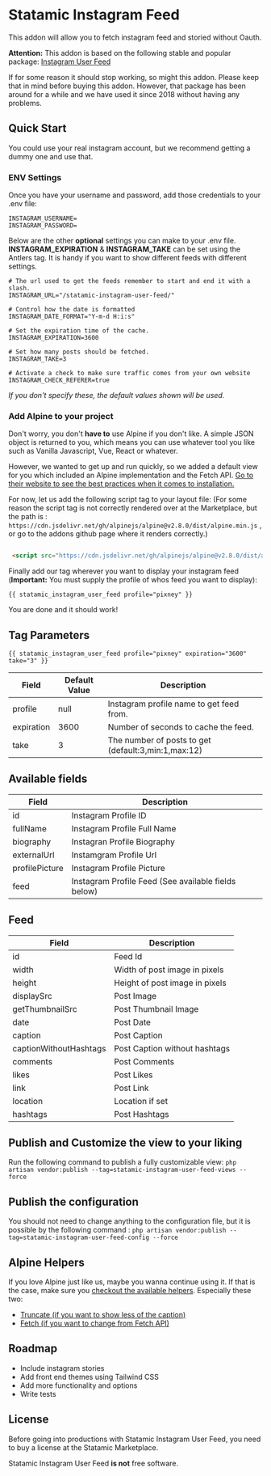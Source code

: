 # Statamic Instagram Feed
This addon will allow you to fetch instagram feed and storied without Oauth. 

**Attention:** This addon is based on the following stable and popular package: 
[Instagram User Feed](https://github.com/pgrimaud/instagram-user-feed)

If for some reason it should stop working, so might this addon. Please keep that 
in mind before buying this addon. However, that package has been around for a while
and we have used it since 2018 without having any problems.


## Quick Start
You could use your real instagram account, but we recommend getting a dummy one
and use that.

### ENV Settings
Once you have your username and password, add those credentials to your .env file: 

```
INSTAGRAM_USERNAME=
INSTAGRAM_PASSWORD=
```

Below are the other **optional** settings you can make to your .env file.
**INSTAGRAM_EXPIRATION** & **INSTAGRAM_TAKE** can be set using the Antlers tag. It 
is handy if you want to show different feeds with different settings.

```
# The url used to get the feeds remember to start and end it with a slash.
INSTAGRAM_URL="/statamic-instagram-user-feed/"

# Control how the date is formatted
INSTAGRAM_DATE_FORMAT="Y-m-d H:i:s"

# Set the expiration time of the cache.
INSTAGRAM_EXPIRATION=3600

# Set how many posts should be fetched.
INSTAGRAM_TAKE=3

# Activate a check to make sure traffic comes from your own website
INSTAGRAM_CHECK_REFERER=true
```

*If you don't specify these, the default values shown will be used.*

### Add Alpine to your project
Don't worry, you don't **have to** use Alpine if you don't like. A simple JSON object
is returned to you, which means you can use whatever tool you like such as Vanilla Javascript,
Vue, React or whatever.

However, we wanted to get up and run quickly, so we added a default view for you which
included an Alpine implementation and the Fetch API. [Go to their website to see the best practices when it comes to installation.](https://github.com/alpinejs/alpine)

For now, let us add the following script tag to your layout file:
(For some reason the script tag is not correctly rendered over at the Marketplace, but the path is : `https://cdn.jsdelivr.net/gh/alpinejs/alpine@v2.8.0/dist/alpine.min.js` , or go to the addons github page where it renders correctly.)

```html

 <script src="https://cdn.jsdelivr.net/gh/alpinejs/alpine@v2.8.0/dist/alpine.min.js" defer></script>

```

Finally add our tag wherever you want to display your instagram feed (**Important:** You must 
supply the profile of whos feed you want to display):

`{{ statamic_instagram_user_feed profile="pixney" }}`

You are done and it should work!


## Tag Parameters

```
{{ statamic_instagram_user_feed profile="pixney" expiration="3600" take="3" }}
```

| Field       | Default Value | Description                                         |
|-------------|---------------|-----------------------------------------------------|
| profile     | null          | Instagram profile name to get feed from.            |
| expiration  | 3600          | Number of seconds to cache the feed.                |
| take        | 3             | The number of posts to get (default:3,min:1,max:12) |

## Available fields
| Field          | Description                                          |
|----------------|------------------------------------------------------|
| id             | Instagram Profile ID                                 |
| fullName       | Instagram Profile Full Name                          |
| biography      | Instagran Profile Biography                          |
| externalUrl    | Instamgram Profile Url                               |
| profilePicture | Instagram Profile Picture                            |
| feed           | Instagram Profile Feed (See available fields below)  | 

## Feed
| Field                  | Description                                          |
|------------------------|------------------------------------------------------|
| id                     | Feed Id                                              |
| width                  | Width of post image in pixels                        |
| height                 | Height of post image in pixels                       |
| displaySrc             | Post Image                                           |
| getThumbnailSrc        | Post Thumbnail Image                                 |
| date                   | Post Date                                            | 
| caption                | Post Caption                                         | 
| captionWithoutHashtags | Post Caption without hashtags                        | 
| comments               | Post Comments                                        | 
| likes                  | Post Likes                                           | 
| link                   | Post Link                                            | 
| location               | Location if set                                      | 
| hashtags               | Post Hashtags                                        | 


## Publish and Customize the view to your liking
Run the following command to publish a fully customizable view: `php artisan vendor:publish --tag=statamic-instagram-user-feed-views --force`

## Publish the configuration
You should not need to change anything to the configuration file, but it 
is possible by the following command : `php artisan vendor:publish --tag=statamic-instagram-user-feed-config --force`

## Alpine Helpers
If you love Alpine just like us, maybe you wanna continue using it. If that is the case, make sure you [checkout
the available helpers](https://github.com/alpine-collective/alpine-magic-helpers). Especially these two:

- [Truncate (if you want to show less of the caption)](https://github.com/alpine-collective/alpine-magic-helpers#truncate)
- [Fetch (if you want to change from Fetch API)](https://github.com/alpine-collective/alpine-magic-helpers#fetch)

## Roadmap

- Include instagram stories
- Add front end themes using Tailwind CSS
- Add more functionality and options
- Write tests

## License

Before going into productions with Statamic Instagram User Feed, you need to buy a license at the Statamic Marketplace.

Statamic Instagram User Feed **is not** free software.



